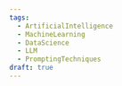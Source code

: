 ```yaml
---
tags:
  - ArtificialIntelligence
  - MachineLearning
  - DataScience
  - LLM
  - PromptingTechniques
draft: true
---
```

